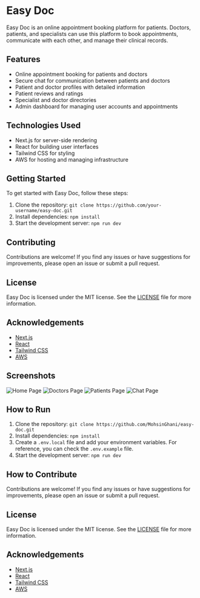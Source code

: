 # Easy Doc

Easy Doc is an online appointment booking platform for patients. Doctors, patients, and specialists can use this platform to book appointments, communicate with each other, and manage their clinical records.

## Features

- Online appointment booking for patients and doctors
- Secure chat for communication between patients and doctors
- Patient and doctor profiles with detailed information
- Patient reviews and ratings
- Specialist and doctor directories
- Admin dashboard for managing user accounts and appointments

## Technologies Used

- Next.js for server-side rendering
- React for building user interfaces
- Tailwind CSS for styling
- AWS for hosting and managing infrastructure

## Getting Started

To get started with Easy Doc, follow these steps:

1. Clone the repository: `git clone https://github.com/your-username/easy-doc.git`
2. Install dependencies: `npm install`
3. Start the development server: `npm run dev`

## Contributing

Contributions are welcome! If you find any issues or have suggestions for improvements, please open an issue or submit a pull request.

## License

Easy Doc is licensed under the MIT license. See the [LICENSE](LICENSE) file for more information.

## Acknowledgements

- [Next.js](https://nextjs.org/)
- [React](https://reactjs.org/)
- [Tailwind CSS](https://tailwindcss.com/)
- [AWS](https://aws.amazon.com/)

## Screenshots

![Home Page](public/screenshots/home-page.png)
![Doctors Page](public/screenshots/doctors-page.png)
![Patients Page](public/screenshots/patients-page.png)
![Chat Page](public/screenshots/chat-page.png)

## How to Run

1. Clone the repository: `git clone https://github.com/MohsinGhani/easy-doc.git`
2. Install dependencies: `npm install`
3. Create a `.env.local` file and add your environment variables. For reference, you can check the `.env.example` file.
4. Start the development server: `npm run dev`

## How to Contribute

Contributions are welcome! If you find any issues or have suggestions for improvements, please open an issue or submit a pull request.

## License

Easy Doc is licensed under the MIT license. See the [LICENSE](LICENSE) file for more information.

## Acknowledgements

- [Next.js](https://nextjs.org/)
- [React](https://reactjs.org/)
- [Tailwind CSS](https://tailwindcss.com/)
- [AWS](https://aws.amazon.com/)
